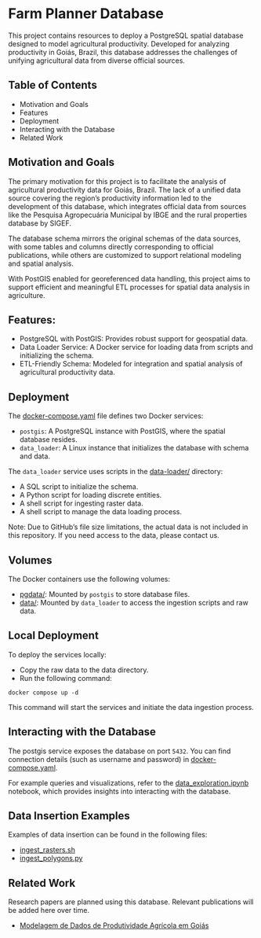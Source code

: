# Farm Planner Database

This project contains resources to deploy a PostgreSQL spatial database designed to model agricultural productivity. Developed for analyzing productivity in Goiás, Brazil, this database addresses the challenges of unifying agricultural data from diverse official sources.

## Table of Contents

* Motivation and Goals
* Features
* Deployment
* Interacting with the Database
* Related Work

## Motivation and Goals

The primary motivation for this project is to facilitate the analysis of agricultural productivity data for Goiás, Brazil. The lack of a unified data source covering the region’s productivity information led to the development of this database, which integrates official data from sources like the Pesquisa Agropecuária Municipal by IBGE and the rural properties database by SIGEF.

The database schema mirrors the original schemas of the data sources, with some tables and columns directly corresponding to official publications, while others are customized to support relational modeling and spatial analysis.

With PostGIS enabled for georeferenced data handling, this project aims to support efficient and meaningful ETL processes for spatial data analysis in agriculture.


## Features:

* PostgreSQL with PostGIS: Provides robust support for geospatial data.
* Data Loader Service: A Docker service for loading data from scripts and initializing the schema.
* ETL-Friendly Schema: Modeled for integration and spatial analysis of agricultural productivity data.

## Deployment

The [docker-compose.yaml](docker-compose.yaml) file defines two Docker services:

* `postgis`: A PostgreSQL instance with PostGIS, where the spatial database resides.
* `data_loader`: A Linux instance that initializes the database with schema and data.

The `data_loader` service uses scripts in the [data-loader/](data-loader/) directory:

* A SQL script to initialize the schema.
* A Python script for loading discrete entities.
* A shell script for ingesting raster data.
* A shell script to manage the data loading process.

Note: Due to GitHub’s file size limitations, the actual data is not included in this repository. If you need access to the data, please contact us.

## Volumes

The Docker containers use the following volumes:

* [pgdata/](pgdata/): Mounted by `postgis` to store database files.
* [data/](data/): Mounted by `data_loader` to access the ingestion scripts and raw data.

## Local Deployment

To deploy the services locally:

* Copy the raw data to the data directory.
* Run the following command:

```shell
docker compose up -d
```

This command will start the services and initiate the data ingestion process.


## Interacting with the Database

The postgis service exposes the database on port `5432`. You can find connection details (such as username and password) in [docker-compose.yaml](docker-compose.yaml).

For example queries and visualizations, refer to the [data_exploration.ipynb](data_exploration.ipynb) notebook, which provides insights into interacting with the database.

## Data Insertion Examples

Examples of data insertion can be found in the following files:

* [ingest_rasters.sh](data-loader/data/ingest_rasters.sh)
* [ingest_polygons.py](data-loader/data/ingest_polygons.py)

## Related Work

Research papers are planned using this database. Relevant publications will be added here over time.

* [Modelagem de Dados de Produtividade Agrícola em Goiás](related_work/modelagem_dados_goias.pdf)